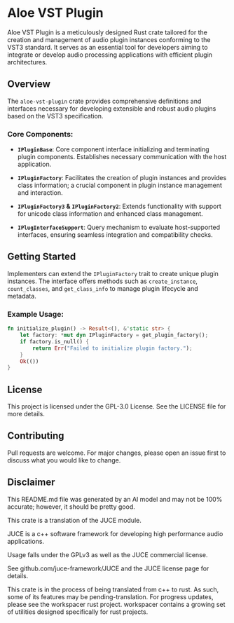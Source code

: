 # Aloe VST Plugin

Aloe VST Plugin is a meticulously designed Rust crate tailored for the creation and management of audio plugin instances conforming to the VST3 standard. It serves as an essential tool for developers aiming to integrate or develop audio processing applications with efficient plugin architectures.

## Overview

The `aloe-vst-plugin` crate provides comprehensive definitions and interfaces necessary for developing extensible and robust audio plugins based on the VST3 specification.

### Core Components:

- **`IPluginBase`**: Core component interface initializing and terminating plugin components. Establishes necessary communication with the host application.
  
- **`IPluginFactory`**: Facilitates the creation of plugin instances and provides class information; a crucial component in plugin instance management and interaction.
  
- **`IPluginFactory3` & `IPluginFactory2`**: Extends functionality with support for unicode class information and enhanced class management.

- **`IPlugInterfaceSupport`**: Query mechanism to evaluate host-supported interfaces, ensuring seamless integration and compatibility checks.

## Getting Started

Implementers can extend the `IPluginFactory` trait to create unique plugin instances. The interface offers methods such as `create_instance`, `count_classes`, and `get_class_info` to manage plugin lifecycle and metadata.

### Example Usage:

```rust
fn initialize_plugin() -> Result<(), &'static str> {
    let factory: *mut dyn IPluginFactory = get_plugin_factory();
    if factory.is_null() {
        return Err("Failed to initialize plugin factory.");
    }
    Ok(())
}
```

## License

This project is licensed under the GPL-3.0 License. See the LICENSE file for more details.

## Contributing

Pull requests are welcome. For major changes, please open an issue first to discuss what you would like to change.

## Disclaimer

This README.md file was generated by an AI model and may not be 100% accurate; however, it should be pretty good.

This crate is a translation of the JUCE module.

JUCE is a c++ software framework for developing high performance audio applications.

Usage falls under the GPLv3 as well as the JUCE commercial license.

See github.com/juce-framework/JUCE and the JUCE license page for details.

This crate is in the process of being translated from c++ to rust. As such, some of its features may be pending-translation. For progress updates, please see the workspacer rust project. workspacer contains a growing set of utilities designed specifically for rust projects.
